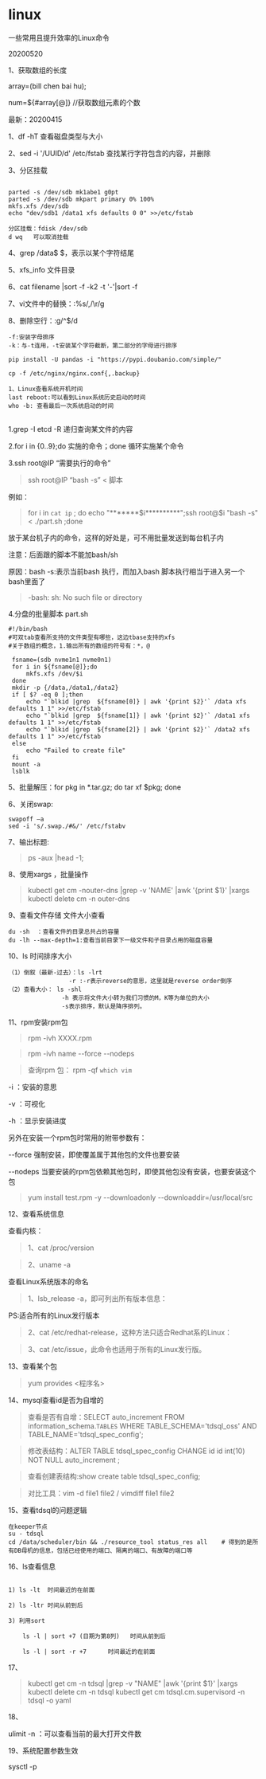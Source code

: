 # linux
一些常用且提升效率的Linux命令

20200520

1、获取数组的长度

array=(bill   chen  bai   hu);

num=${#array[@]}  //获取数组元素的个数



最新：20200415

1、df -hT 查看磁盘类型与大小

2、sed -i '/UUID/d' /etc/fstab  查找某行字符包含的内容，并删除

3、分区挂载


```

parted -s /dev/sdb mk1abe1 g0pt
parted -s /dev/sdb mkpart primary 0% 100%
mkfs.xfs /dev/sdb
echo "dev/sdb1 /data1 xfs defaults 0 0" >>/etc/fstab

分区挂载：fdisk /dev/sdb 
d wq   可以取消挂载

```
4、grep /data$ $，表示以某个字符结尾

5、xfs_info 文件目录

6、cat filename |sort -f -k2 -t '-'|sort -f

7、vi文件中的替换：:%s/,/\r/g 

8、删除空行：:g/^$/d

```
-f:安装字母排序
-k：与-t连用，-t安装某个字符截断，第二部分的字母进行排序

pip install -U pandas -i "https://pypi.doubanio.com/simple/"

cp -f /etc/nginx/nginx.conf{,.backup}

1、Linux查看系统开机时间
last reboot:可以看到Linux系统历史启动的时间
who -b: 查看最后一次系统启动的时间

```
##



1.grep -I etcd -R 递归查询某文件的内容

2.for i in {0..9};do 实施的命令；done 循环实施某个命令

3.ssh root@IP “需要执行的命令”
>    ssh root@IP “bash -s” < 脚本

例如：

> for i in `cat ip` ; do echo "*******$i**********";ssh root@$i  "bash -s" <  ./part.sh ;done

放于某台机子内的命令，这样的好处是，可不用批量发送到每台机子内

注意：后面跟的脚本不能加bash/sh

原因：bash -s:表示当前bash 执行，而加入bash 脚本执行相当于进入另一个bash里面了

> -bash: sh: No such file or directory


4.分盘的批量脚本 part.sh

```
#!/bin/bash
#可双tab查看所支持的文件类型有哪些，这边tbase支持的xfs
#关于数组的概念，1.输出所有的数组的符号有：*，@
```
```
 fsname=(sdb nvme1n1 nvme0n1)
 for i in ${fsname[@]};do
     mkfs.xfs /dev/$i
 done    
 mkdir -p {/data,/data1,/data2}
 if [ $? -eq 0 ];then
     echo "`blkid |grep  ${fsname[0]} | awk '{print $2}'` /data xfs defaults 1 1" >>/etc/fstab
     echo "`blkid |grep  ${fsname[1]} | awk '{print $2}'` /data1 xfs defaults 1 1" >>/etc/fstab
     echo "`blkid |grep  ${fsname[2]} | awk '{print $2}'` /data2 xfs defaults 1 1" >>/etc/fstab
 else
     echo "Failed to create file"
 fi
 mount -a
 lsblk
```
5、批量解压：for pkg in *.tar.gz; do tar xf $pkg; done

6、关闭swap:

```
swapoff –a
sed -i 's/.swap./#&/' /etc/fstabv
```

7、输出标题:
> ps -aux |head  -1;

8、使用xargs ，批量操作
> kubectl get cm -nouter-dns |grep -v 'NAME' |awk '{print $1}' |xargs kubectl delete cm -n outer-dns

9、查看文件存储
文件大小查看
```
du -sh  ：查看文件的目录总共占的容量
du -lh --max-depth=1:查看当前目录下一级文件和子目录占用的磁盘容量

```

10、ls 时间排序大小

```
（1）倒叙（最新-过去）：ls -lrt 
                 -r :-r表示reverse的意思，这里就是reverse order倒序
（2）查看大小： ls -shl
               -h 表示将文件大小转为我们习惯的M，K等为单位的大小
               -s表示排序，默认是降序排列。

```
11、rpm安装rpm包

> rpm -ivh XXXX.rpm

> rpm -ivh name --force --nodeps 

> 查询rpm 包： rpm -qf  `which vim`

-i ：安装的意思

-v ：可视化

-h ：显示安装进度

另外在安装一个rpm包时常用的附带参数有：

--force 强制安装，即使覆盖属于其他包的文件也要安装

--nodeps 当要安装的rpm包依赖其他包时，即使其他包没有安装，也要安装这个包
 
> yum install test.rpm -y --downloadonly --downloaddir=/usr/local/src 

12、查看系统信息

查看内核：

> 1、cat /proc/version

> 2、uname -a

查看Linux系统版本的命名

> 1、lsb_release -a，即可列出所有版本信息：

PS:适合所有的Linux发行版本

> 2、cat /etc/redhat-release，这种方法只适合Redhat系的Linux：

> 3、cat /etc/issue，此命令也适用于所有的Linux发行版。

13、查看某个包

> yum provides <程序名>

14、mysql查看id是否为自增的

> 查看是否有自增：SELECT auto_increment FROM information_schema.`TABLES` WHERE TABLE_SCHEMA='tdsql_oss' AND TABLE_NAME='tdsql_spec_config';

> 修改表结构：ALTER TABLE tdsql_spec_config CHANGE id id int(10) NOT NULL auto_increment ;

> 查看创建表结构:show create table tdsql_spec_config;

> 对比工具：vim -d file1 file2 / vimdiff file1 file2

15、查看tdsql的问题逻辑

```
在keeper节点
su - tdsql
cd /data/scheduler/bin && ./resource_tool status_res all    # 得到的是所有DB母机的信息，包括已经使用的端口、隔离的端口、有故障的端口等

```

16、ls查看信息

```

1) ls -lt  时间最近的在前面

2) ls -ltr 时间从前到后

3) 利用sort

    ls -l | sort +7 (日期为第8列)   时间从前到后

    ls -l | sort -r +7      时间最近的在前面

```

17、

> kubectl get cm -n tdsql |grep -v "NAME" |awk '{print $1}' |xargs kubectl delete cm -n tdsql
> kubectl get cm tdsql.cm.supervisord -n tdsql -o yaml

18、

ulimit -n ：可以查看当前的最大打开文件数

19、系统配置参数生效

sysctl -p


